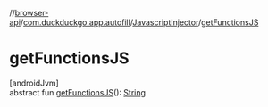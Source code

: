 //[browser-api](../../../index.md)/[com.duckduckgo.app.autofill](../index.md)/[JavascriptInjector](index.md)/[getFunctionsJS](get-functions-j-s.md)

# getFunctionsJS

[androidJvm]\
abstract fun [getFunctionsJS](get-functions-j-s.md)(): [String](https://kotlinlang.org/api/latest/jvm/stdlib/kotlin/-string/index.html)
